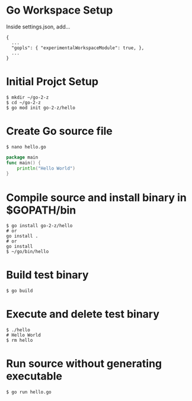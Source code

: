 # Go Workspace Setup
Inside settings.json, add...
```code
{
  ...
  "gopls": { "experimentalWorkspaceModule": true, },
  ...
}
```
# Initial Projct Setup
```console
$ mkdir ~/go-2-z
$ cd ~/go-2-z
$ go mod init go-2-z/hello
```
# Create Go source file
```console
$ nano hello.go
```
```go
package main
func main() {
    println("Hello World")
}
```
# Compile source and install binary in $GOPATH/bin
```console
$ go install go-2-z/hello
# or
go install .
# or
go install
$ ~/go/bin/hello
```
# Build test binary 
```console
$ go build
```
# Execute and delete test binary
```console
$ ./hello
# Hello World
$ rm hello
```
# Run source without generating executable
```console
$ go run hello.go
```
